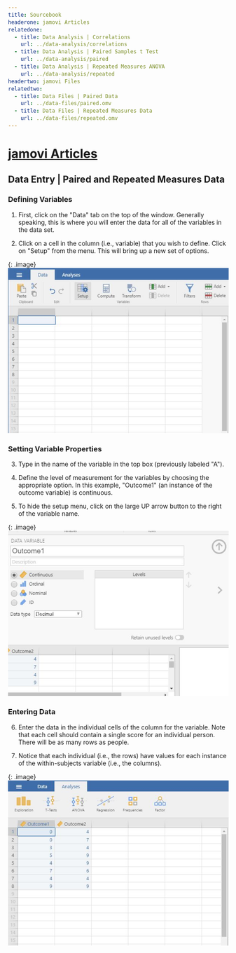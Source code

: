 ```yaml
---
title: Sourcebook
headerone: jamovi Articles
relatedone:
  - title: Data Analysis | Correlations
    url: ../data-analysis/correlations
  - title: Data Analysis | Paired Samples t Test
    url: ../data-analysis/paired
  - title: Data Analysis | Repeated Measures ANOVA
    url: ../data-analysis/repeated
headertwo: jamovi Files
relatedtwo:
  - title: Data Files | Paired Data
    url: ../data-files/paired.omv
  - title: Data Files | Repeated Measures Data
    url: ../data-files/repeated.omv
---
```


# [jamovi Articles](../index.md)

## Data Entry | Paired and Repeated Measures Data

### Defining Variables 

1. First, click on the "Data" tab on the top of the window. Generally speaking, this is where you will enter the data for all of the variables in the data set. 

2. Click on a cell in the column (i.e., variable) that you wish to define. Click on "Setup" from the menu. This will bring up a new set of options. 

{: .image}
![Screenshot for defining variables](repeated1.png)

### Setting Variable Properties

3. Type in the name of the variable in the top box (previously labeled "A").

4. Define the level of measurement for the variables by choosing the appropriate option. In this example, "Outcome1" (an instance of the outcome variable) is continuous. 

5. To hide the setup menu, click on the large UP arrow button to the right of the variable name. 

{: .image}
![Screenshot for setting properties](repeated2.png)

### Entering Data

6. Enter the data in the individual cells of the column for the variable. Note that each cell should contain a single score for an individual person. There will be as many rows as people.

7. Notice that each individual (i.e., the rows) have values for each instance of the within-subjects variable (i.e., the columns). 

{: .image}
![Screenshot for entering data](repeated3.png)
